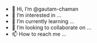 - 👋 Hi, I’m @gautam-chaman
- 👀 I’m interested in ...
- 🌱 I’m currently learning ...
- 💞️ I’m looking to collaborate on ...
- 📫 How to reach me ...

<!---
gautam-chaman/gautam-chaman is a ✨ special ✨ repository because its `README.md` (this file) appears on your GitHub profile.
You can click the Preview link to take a look at your changes.
--->
